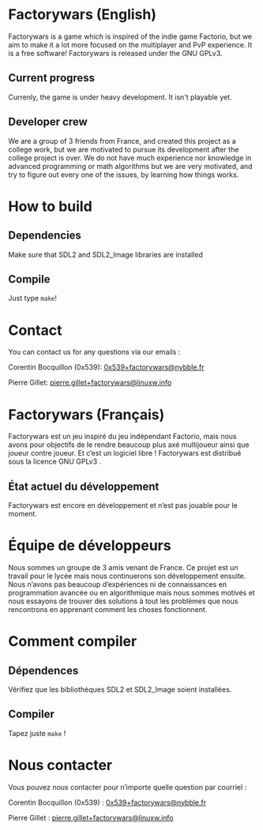 # Factorywars (English) #

Factorywars is a game which is inspired of the indie game Factorio, but 
we aim to make it a lot more focused on the multiplayer and PvP 
experience. It is a free software! Factorywars is released under the
GNU GPLv3.


## Current progress ##

Currenly, the game is under heavy development. It isn't playable yet.

## Developer crew ##

We are a group of 3 friends from France, and created this project as a 
college work, but we are motivated to pursue its development after the 
college project is over. We do not have much experience nor knowledge in
 advanced programming or math algorithms but we are very motivated, and 
try to figure out every one of the issues, by learning how things works.

# How to build #

## Dependencies ##

Make sure that SDL2 and SDL2_Image libraries are installed

## Compile ##

Just type ``make``!

# Contact #

You can contact us for any questions via our emails :

Corentin Bocquillon (0x539):
0x539+factorywars@nybble.fr

Pierre Gillet:
pierre.gillet+factorywars@linuxw.info

# Factorywars (Français) #

Factorywars est un jeu inspiré du jeu indépendant Factorio, mais nous avons pour
objectifs de le rendre beaucoup plus axé multijoueur ainsi que joueur
contre joueur.
Et c’est un logiciel libre ! Factorywars est distribué sous la licence GNU GPLv3
.

## État actuel du développement ##

Factorywars est encore en développement et n’est pas jouable pour le moment.

# Équipe de développeurs #

Nous sommes un groupe de 3 amis venant de France. Ce projet est un travail
pour le lycée mais nous continuerons son développement ensuite.
Nous n’avons pas beaucoup d’expériences ni de connaissances en programmation
avancée ou en algorithmique mais nous sommes motivés et nous essayons de
trouver des solutions à tout les problèmes que nous rencontrons en apprenant
comment les choses fonctionnent.

# Comment compiler #

## Dépendences ##

Vérifiez que les bibliothèques SDL2 et SDL2_Image soient installées.

## Compiler ##

Tapez juste ``make`` !

# Nous contacter #

Vous pouvez nous contacter pour n’importe quelle question par courriel :

Corentin Bocquillon (0x539) :
0x539+factorywars@nybble.fr

Pierre Gillet :
pierre.gillet+factorywars@linuxw.info
